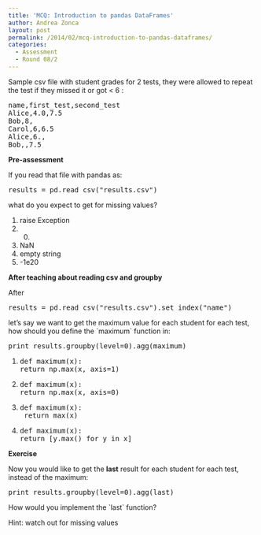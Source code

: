 ```yaml
---
title: 'MCQ: Introduction to pandas DataFrames'
author: Andrea Zonca
layout: post
permalink: /2014/02/mcq-introduction-to-pandas-dataframes/
categories:
  - Assessment
  - Round 08/2
---
```

Sample csv file with student grades for 2 tests, they were allowed to repeat the test if they missed it or got < 6 :

<pre>name,first_test,second_test
Alice,4.0,7.5
Bob,8,
Carol,6,6.5
Alice,6.,
Bob,,7.5</pre>

**Pre-assessment**

If you read that file with pandas as:

<pre>results = pd.read_csv("results.csv")</pre>

what do you expect to get for missing values?

1.  raise Exception
2.  0.
3.  NaN
4.  empty string
5.  -1e20

**After teaching about reading csv and groupby**

After

<pre>results = pd.read_csv("results.csv").set_index("name")</pre>

let&#8217;s say we want to get the maximum value for each student for each test, how should you define the \`maximum\` function in:

<pre>print results.groupby(level=0).agg(maximum)</pre>

1.  <pre>def maximum(x):
    return np.max(x, axis=1)</pre>

2.  <pre>def maximum(x):
    return np.max(x, axis=0)</pre>

3.  <pre>def maximum(x):
     return max(x)</pre>

4.  <pre>def maximum(x):
    return [y.max() for y in x]</pre>

**Exercise**

Now you would like to get the **last** result for each student for each test, instead of the maximum:

<pre>print results.groupby(level=0).agg(last)</pre>

How would you implement the \`last\` function?

Hint: watch out for missing values
